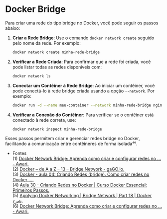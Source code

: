 # Docker Bridge

Para criar uma rede do tipo bridge no Docker, você pode seguir os passos abaixo:

1. **Criar a Rede Bridge**:
   Use o comando `docker network create` seguido pelo nome da rede. Por exemplo:
   ```bash
   docker network create minha-rede-bridge
   ```

2. **Verificar a Rede Criada**:
   Para confirmar que a rede foi criada, você pode listar todas as redes disponíveis com:
   ```bash
   docker network ls
   ```

3. **Conectar um Contêiner à Rede Bridge**:
   Ao iniciar um contêiner, você pode conectá-lo à rede bridge criada usando a opção `--network`. Por exemplo:
   ```bash
   docker run -d --name meu-container --network minha-rede-bridge nginx
   ```

4. **Verificar a Conexão do Contêiner**:
   Para verificar se o contêiner está conectado à rede correta, use:
   ```bash
   docker network inspect minha-rede-bridge
   ```

Esses passos permitem criar e gerenciar redes bridge no Docker, facilitando a comunicação entre contêineres de forma isolada⁴⁶.



- Fontes  
(1) [Docker Network Bridge: Aprenda como criar e configurar redes no ... - Awari.](https://awari.com.br/docker-network-bridge-aprenda-como-criar-e-configurar-redes-no-docker/)  
(2) [Docker – de A a Z – 13 – Bridge Network - gaGO.io.](https://gago.io/blog/docker-az-13-bridge-network/)   
(3) [Docker - aula 04: Criando Redes (bridge). Como criar redes no Docker ....](https://www.youtube.com/watch?v=yQSBZoZWAbk)   
(4) [Aula 30 - Criando Redes no Docker | Curso Docker Essencial: Primeiros Passos.](https://www.youtube.com/watch?v=GqqLgRV52Y0)   
(5) [Applying Docker Networking | Bridge Network | Part 18 | Docker شرح.](https://www.youtube.com/watch?v=TSrW2tapx-8)   
(6) [Docker Network Bridge: Aprenda como criar e configurar redes no ... - Awari.](https://bing.com/search?q=Como+Criar+rede+Bridge+no+docker%3f) 

